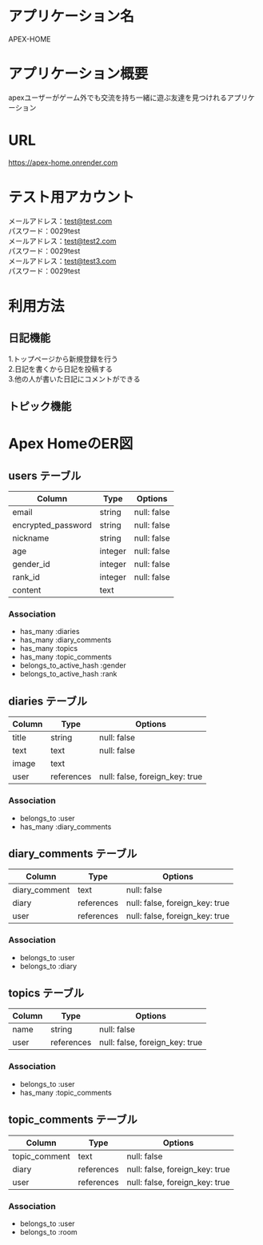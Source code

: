 # アプリケーション名
APEX-HOME  
# アプリケーション概要
apexユーザーがゲーム外でも交流を持ち一緒に遊ぶ友達を見つけれるアプリケーション  
# URL
https://apex-home.onrender.com

# テスト用アカウント
メールアドレス：test@test.com  
パスワード：0029test  
メールアドレス：test@test2.com  
パスワード：0029test  
メールアドレス：test@test3.com  
パスワード：0029test  
# 利用方法
## 日記機能
1.トップページから新規登録を行う  
2.日記を書くから日記を投稿する  
3.他の人が書いた日記にコメントができる  
## トピック機能





# Apex HomeのER図

## users テーブル

| Column             | Type    | Options     |
| ------------------ | ------- | ----------- |
| email              | string  | null: false |
| encrypted_password | string  | null: false |
| nickname           | string  | null: false |
| age                | integer | null: false |
| gender_id          | integer | null: false |
| rank_id            | integer | null: false |
| content            | text    |             |

### Association

- has_many :diaries
- has_many :diary_comments
- has_many :topics
- has_many :topic_comments
- belongs_to_active_hash :gender
- belongs_to_active_hash :rank

## diaries テーブル

| Column     |     Type       | Options                        |
| ---------- | ---------- | ------------------------------ |
| title      | string     | null: false                    |
| text       | text       | null: false                    |
| image      | text       |                                |
| user       | references | null: false, foreign_key: true |

### Association

- belongs_to :user
- has_many   :diary_comments

## diary_comments テーブル

| Column            | Type       | Options                        |
| ----------------- | ---------- | ------------------------------ |
| diary_comment     | text       | null: false                    |
| diary             | references | null: false, foreign_key: true |
| user              | references | null: false, foreign_key: true |

### Association

- belongs_to :user
- belongs_to :diary

## topics テーブル

| Column      | Type       | Options                        |
| ----------- | ---------- | ------------------------------ |
| name        | string     | null: false                    |
| user        | references | null: false, foreign_key: true |

### Association

- belongs_to :user
- has_many   :topic_comments

## topic_comments テーブル

| Column            | Type       | Options                        |
| ----------------- | ---------- | ------------------------------ |
| topic_comment     | text       | null: false                    |
| diary             | references | null: false, foreign_key: true |
| user              | references | null: false, foreign_key: true |

### Association

- belongs_to :user
- belongs_to :room
